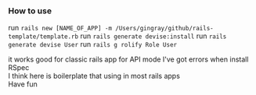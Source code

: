 ### How to use
run ```rails new [NAME_OF_APP] -m /Users/gingray/github/rails-template/template.rb```
run ```rails generate devise:install```
run ```rails generate devise User```
run ```rails g rolify Role User```

it works good for classic rails app for API mode I've got errors when install RSpec  
I think here is boilerplate that using in most rails apps  
Have fun
